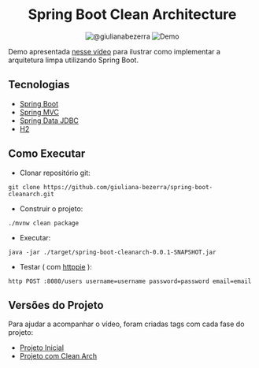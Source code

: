<h1 align="center">
  Spring Boot Clean Architecture
</h1>

<p align="center">
 <img src="https://img.shields.io/static/v1?label=Youtube&message=@giulianabezerra&color=8257E5&labelColor=000000" alt="@giulianabezerra" />
 <img src="https://img.shields.io/static/v1?label=Tipo&message=Demo&color=8257E5&labelColor=000000" alt="Demo" />
</p>

Demo apresentada [nesse vídeo](https://www.youtube.com/watch?v=hit0XHGt4WI) para ilustrar como implementar a arquitetura limpa utilizando Spring Boot.

## Tecnologias
 
- [Spring Boot](https://spring.io/projects/spring-boot)
- [Spring MVC](https://docs.spring.io/spring-framework/reference/web/webmvc.html)
- [Spring Data JDBC](https://spring.io/projects/spring-data-jdbc)
- [H2](https://www.h2database.com)

## Como Executar

- Clonar repositório git:
```
git clone https://github.com/giuliana-bezerra/spring-boot-cleanarch.git
```
- Construir o projeto:
```
./mvnw clean package
```
- Executar:
```
java -jar ./target/spring-boot-cleanarch-0.0.1-SNAPSHOT.jar
```
- Testar ( com [httppie](https://httpie.io) ):
```
http POST :8080/users username=username password=password email=email
```

## Versões do Projeto

Para ajudar a acompanhar o vídeo, foram criadas tags com cada fase do projeto:

- [Projeto Inicial](https://github.com/giuliana-bezerra/spring-boot-cleanarch/releases/tag/v1.0)
- [Projeto com Clean Arch](https://github.com/giuliana-bezerra/spring-boot-cleanarch/releases/tag/v2.0)